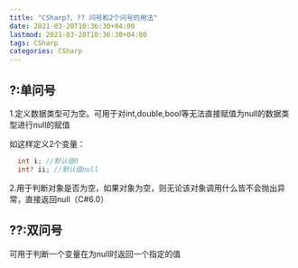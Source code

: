 ```yaml
---
title: "CSharp?、?? 问号和2个问号的用法"
date: 2021-03-20T10:36:30+04:00
lastmod: 2021-03-20T10:36:30+04:00
tags: CSharp
categories: CSharp
---
```


## ?:单问号 

1.定义数据类型可为空。可用于对int,double,bool等无法直接赋值为null的数据类型进行null的赋值

如这样定义2个变量：

```c#
  int i; //默认值0
  int? ii; //默认值null
```


2.用于判断对象是否为空，如果对象为空，则无论该对象调用什么皆不会抛出异常，直接返回null（C#6.0）

## ??:双问号 

可用于判断一个变量在为null时返回一个指定的值

